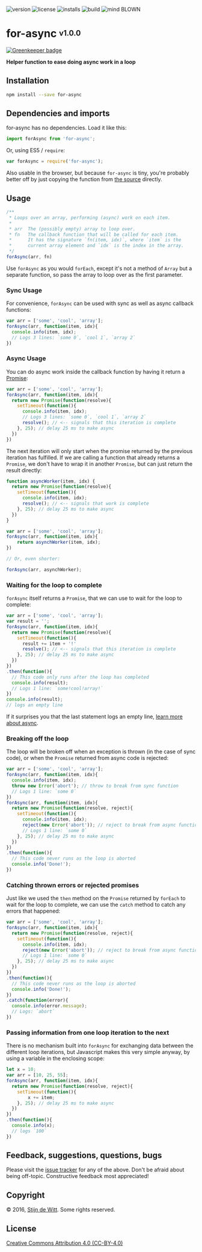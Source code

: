 ﻿![version](https://img.shields.io/npm/v/for-async.svg) ![license](https://img.shields.io/npm/l/for-async.svg) ![installs](https://img.shields.io/npm/dt/for-async.svg) ![build](https://img.shields.io/travis/Download/for-async.svg) ![mind BLOWN](https://img.shields.io/badge/mind-BLOWN-ff69b4.svg)

# for-async <sup><sub>v1.0.0</sub></sup>

[![Greenkeeper badge](https://badges.greenkeeper.io/Download/for-async.svg)](https://greenkeeper.io/)

**Helper function to ease doing async work in a loop**


## Installation

```sh
npm install --save for-async
```


## Dependencies and imports

for-async has no dependencies. Load it like this:

```js
import forAsync from 'for-async';
```

Or, using ES5 / `require`:

```js
var forAsync = require('for-async');
```

Also usable in the browser, but because `for-async` is tiny, you're probably better off
by just copying the function from [the source](https://github.com/download/for-async/blob/master/src/for-async.js) directly.


## Usage

```js
/**
 * Loops over an array, performing (async) work on each item.
 *
 * arr  The (possibly empty) array to loop over.
 * fn   The callback function that will be called for each item.
 *      It has the signature `fn(item, idx)`, where `item` is the
 *      current array element and `idx` is the index in the array.
 */
forAsync(arr, fn)
```

Use `forAsync` as you would `forEach`, except it's not a method of `Array` but a separate function,
so pass the array to loop over as the first parameter.


### Sync Usage

For convenience, `forAsync` can be used with sync as well as async callback functions:

```js
var arr = ['some', 'cool', 'array'];
forAsync(arr, function(item, idx){
  console.info(item, idx);
  // Logs 3 lines: `some 0`, `cool 1`, `array 2`
})
```


### Async Usage

You can do async work inside the callback function by having it return a [Promise](https://developer.mozilla.org/en-US/docs/Web/JavaScript/Reference/Global_Objects/Promise):

```js
var arr = ['some', 'cool', 'array'];
forAsync(arr, function(item, idx){
  return new Promise(function(resolve){
    setTimeout(function(){
      console.info(item, idx);
      // Logs 3 lines: `some 0`, `cool 1`, `array 2`
      resolve(); // <-- signals that this iteration is complete
    }, 25); // delay 25 ms to make async
  })
})
```

The next iteration will only start when the promise returned by the previous iteration has fulfilled.
If we are calling a function that already returns a `Promise`, we don't have to wrap it in another
`Promise`, but can just return the result directly:

```js
function asyncWorker(item, idx) {
  return new Promise(function(resolve){
    setTimeout(function(){
      console.info(item, idx);
      resolve(); // <-- signals that work is complete
    }, 25); // delay 25 ms to make async
  })
}

var arr = ['some', 'cool', 'array'];
forAsync(arr, function(item, idx){
	return asynchWorker(item, idx);
})

// Or, even shorter:

forAsync(arr, asynchWorker);
```

### Waiting for the loop to complete

`forAsync` itself returns a `Promise`, that we can use to wait for the loop to complete:

```js
var arr = ['some', 'cool', 'array'];
var result = '';
forAsync(arr, function(item, idx){
  return new Promise(function(resolve){
    setTimeout(function(){
      result += item + '!'
      resolve(); // <-- signals that this iteration is complete
    }, 25); // delay 25 ms to make async
  })
})
.then(function(){
  // This code only runs after the loop has completed
  console.info(result);
  // Logs 1 line: `some!cool!array!`
})
console.info(result);
// logs an empty line
```

If it surprises you that the last statement logs an empty line, [learn more about async](http://rowanmanning.com/posts/javascript-for-beginners-async/).


### Breaking off the loop

The loop will be broken off when an exception is thrown (in the case of sync code), or when the
`Promise` returned from async code is rejected:

```js
var arr = ['some', 'cool', 'array'];
forAsync(arr, function(item, idx){
  console.info(item, idx);
  throw new Error('abort'); // throw to break from sync function
  // Logs 1 line: `some 0`
})
forAsync(arr, function(item, idx){
  return new Promise(function(resolve, reject){
    setTimeout(function(){
      console.info(item, idx);
      reject(new Error('abort')); // reject to break from async function
      // Logs 1 line: `some 0`
    }, 25); // delay 25 ms to make async
  })
})
.then(function(){
  // This code never runs as the loop is aborted
  console.info('Done!');
})
```

### Catching thrown errors or rejected promises

Just like we used the `then` method on the `Promise` returned by `forEach` to wait for the loop to
complete, we can use the `catch` method to catch any errors that happened:

```js
var arr = ['some', 'cool', 'array'];
forAsync(arr, function(item, idx){
  return new Promise(function(resolve, reject){
    setTimeout(function(){
      console.info(item, idx);
      reject(new Error('abort')); // reject to break from async function
      // Logs 1 line: `some 0`
    }, 25); // delay 25 ms to make async
  })
})
.then(function(){
  // This code never runs as the loop is aborted
  console.info('Done!');
})
.catch(function(error){
  console.info(error.message);
  // Logs: `abort`
})
```

### Passing information from one loop iteration to the next

There is no mechanism built into `forAsync` for exchanging
data between the different loop iterations, but Javascript makes
this very simple anyway, by using a variable in the enclosing
scope:

```js
let x = 10;
var arr = [10, 25, 55];
forAsync(arr, function(item, idx){
  return new Promise(function(resolve, reject){
    setTimeout(function(){
		x += item;
    }, 25); // delay 25 ms to make async
  })
})
.then(function(){
  console.info(x);
  // logs `100`
})
```


## Feedback, suggestions, questions, bugs

Please visit the [issue tracker](https://github.com/download/for-async/issues)
for any of the above. Don't be afraid about being off-topic.
Constructive feedback most appreciated!


## Copyright

© 2016, [Stijn de Witt](http://StijnDeWitt.com). Some rights reserved.


## License

[Creative Commons Attribution 4.0 (CC-BY-4.0)](https://creativecommons.org/licenses/by/4.0/)
